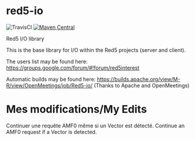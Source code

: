red5-io
=======

![TravisCI](https://travis-ci.org/Red5/red5-io.svg?branch=master)
[![Maven Central](https://img.shields.io/maven-central/v/org.red5/red5-io.svg)](http://search.maven.org/#search%7Cga%7C1%7Cg%3A%22org.red5%22)

Red5 I/O library

This is the base library for I/O within the Red5 projects (server and client). 

The users list may be found here: https://groups.google.com/forum/#!forum/red5interest

Automatic builds may be found here: https://builds.apache.org/view/M-R/view/OpenMeetings/job/Red5-io/ (Thanks to Apache and OpenMeetings)

Mes modifications/My Edits
=======

Continuer une requête AMF0 même si un Vector est détecté.
Continue an AMF0 request if a Vector is detected.
